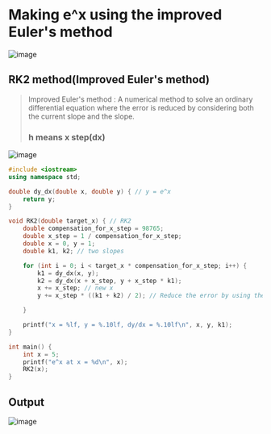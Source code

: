# Making e^x using the improved Euler's method
![image](https://user-images.githubusercontent.com/67142421/150201715-d2add600-ac30-4f92-bf3c-007255ea6b3c.png)

## RK2 method(Improved Euler's method)
>Improved Euler's method : A numerical method to solve an ordinary differential equation where the error is reduced by considering both the current slope and the slope.<br>
>### h means x step(dx)
![image](https://user-images.githubusercontent.com/67142421/150201532-c7a4f44a-4cbc-4861-af31-9ecb29f13ca8.png)

~~~c++
#include <iostream>
using namespace std;

double dy_dx(double x, double y) { // y = e^x
    return y;
}

void RK2(double target_x) { // RK2
    double compensation_for_x_step = 98765;
    double x_step = 1 / compensation_for_x_step;
    double x = 0, y = 1;
    double k1, k2; // two slopes

    for (int i = 0; i < target_x * compensation_for_x_step; i++) {
        k1 = dy_dx(x, y);
        k2 = dy_dx(x + x_step, y + x_step * k1);
        x += x_step; // new x
        y += x_step * ((k1 + k2) / 2); // Reduce the error by using the average of the current slope and next slope.

    }

    printf("x = %lf, y = %.10lf, dy/dx = %.10lf\n", x, y, k1);
}

int main() {
    int x = 5;
    printf("e^x at x = %d\n", x);
    RK2(x);
}
~~~
## Output
![image](https://user-images.githubusercontent.com/67142421/150208208-a07f6bd3-11a5-4a36-b822-c5bfa79b10f5.png)
